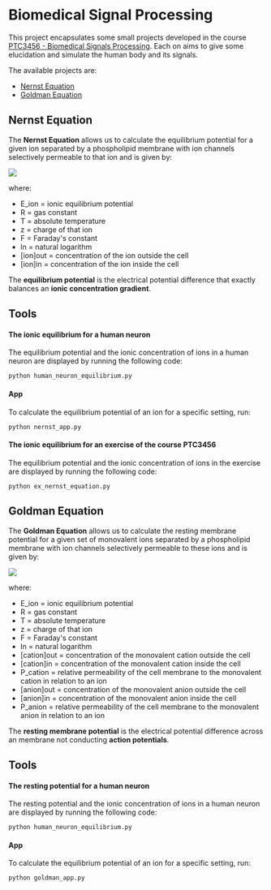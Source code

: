 # Biomedical Signal Processing

This project encapsulates some small projects developed in the course [PTC3456 - Biomedical Signals Processing](https://uspdigital.usp.br/jupiterweb/obterDisciplina?nomdis=&sgldis=PTC3456). Each on aims to give some elucidation and simulate the human body and its signals.

The available projects are:

- [Nernst Equation](https://github.com/gabrielriqu3ti/biomedical_signal_processing/#nernst_equation)
- [Goldman Equation](https://github.com/gabrielriqu3ti/biomedical_signal_processing/#goldman_equation)

## Nernst Equation

The **Nernst Equation** allows us to calculate the equilibrium potential for a given ion separated by a phospholipid membrane with ion channels selectively permeable to that ion and is given by:

<img src="https://render.githubusercontent.com/render/math?math=E_{ion} = \frac{RT}{zF} \ln{\frac{[ion]_{out}}{[ion]_{in}}}">

where:

- E_ion     = ionic equilibrium potential
- R         = gas constant
- T         = absolute temperature
- z         = charge of that ion
- F         = Faraday's constant
- ln        = natural logarithm
- [ion]out  = concentration of the ion outside the cell
- [ion]in   = concentration of the ion inside the cell

The **equilibrium potential** is the electrical potential difference that exactly balances an **ionic concentration gradient**.

## Tools

#### The ionic equilibrium for a human neuron

The equilibrium potential and the ionic concentration of ions in a human neuron are displayed by running the following code:

```
python human_neuron_equilibrium.py
```

#### App

To calculate the equilibrium potential of an ion for a specific setting, run:

```
python nernst_app.py
```

#### The ionic equilibrium for an exercise of the course PTC3456

The equilibrium potential and the ionic concentration of ions in the exercise are displayed by running the following code:

```
python ex_nernst_equation.py
```

## Goldman Equation

The **Goldman Equation** allows us to calculate the resting membrane potential for a given set of monovalent ions separated by a phospholipid membrane with ion channels selectively permeable to these ions and is given by:

<img src="https://render.githubusercontent.com/render/math?math=E_{ion} = \frac{RT}{F} \ln{\frac{\sum{P_{cation_i} [cation]_{out_i}} + \sum{P_{anion_i} [anion]_{in_i}}}{\sum{P_{cation_i} [cation]_{in_i}} + \sum{P_{anion_i} [anion]_{out_i}}}}">

where:

- E_ion     = ionic equilibrium potential
- R         = gas constant
- T         = absolute temperature
- z         = charge of that ion
- F         = Faraday's constant
- ln        = natural logarithm
- [cation]out  = concentration of the monovalent cation outside the cell
- [cation]in   = concentration of the monovalent cation inside the cell
- P_cation   = relative permeability of the cell membrane to the monovalent cation in relation to an ion
- [anion]out  = concentration of the monovalent anion outside the cell
- [anion]in   = concentration of the monovalent anion inside the cell
- P_anion   = relative permeability of the cell membrane to the monovalent anion in relation to an ion

The **resting membrane potential** is the electrical potential difference across an membrane not conducting **action potentials**.

## Tools

#### The resting potential for a human neuron

The resting potential and the ionic concentration of ions in a human neuron are displayed by running the following code:

```
python human_neuron_equilibrium.py
```

#### App

To calculate the equilibrium potential of an ion for a specific setting, run:

```
python goldman_app.py
```
